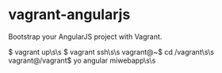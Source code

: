 vagrant-angularjs
==============

Bootstrap your AngularJS project with Vagrant.

$ vagrant up\s\s
$ vagrant ssh\s\s
vagrant@~$ cd /vagrant\s\s
vagrant@/vagrant$ yo angular miwebapp\s\s